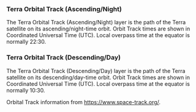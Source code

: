 ### Terra Orbital Track (Ascending/Night)
The Terra Orbital Track (Ascending/Night) layer is the path of the Terra satellite on its ascending/night-time orbit. Orbit Track times are shown in Coordinated Universal Time (UTC). Local overpass time at the equator is normally 22:30.

### Terra Orbital Track (Descending/Day)
The Terra Orbital Track (Descending/Day) layer is the path of the Terra satellite on its descending/day-time orbit. Orbit Track times are shown in Coordinated Universal Time (UTC). Local overpass time at the equator is normally 10:30.

Orbital Track information from <https://www.space-track.org/>.
